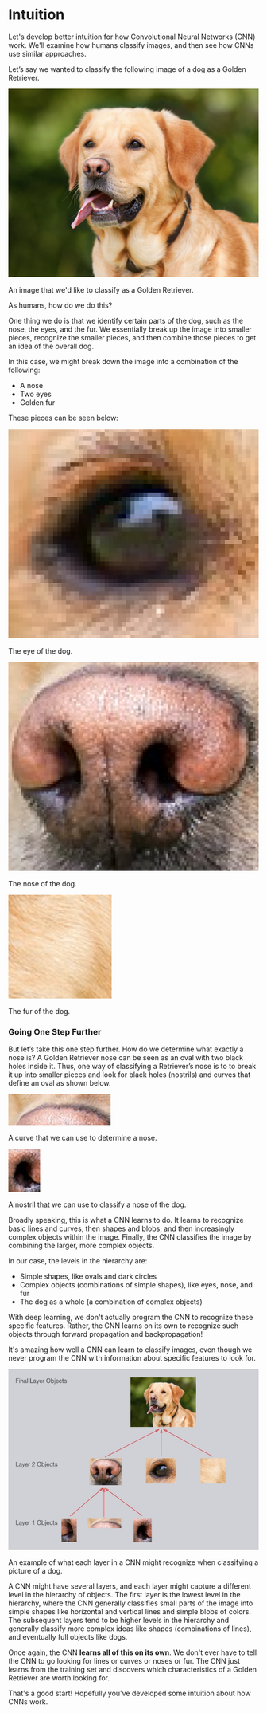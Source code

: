 # Intuition

Let's develop better intuition for how Convolutional Neural Networks (CNN) work. We'll examine how humans classify images, and then see how CNNs use similar approaches.

Let’s say we wanted to classify the following image of a dog as a Golden Retriever.

![alt tag](dog.jpg)

An image that we'd like to classify as a Golden Retriever.

As humans, how do we do this?

One thing we do is that we identify certain parts of the dog, such as the nose, the eyes, and the fur. We essentially break up the image into smaller pieces, recognize the smaller pieces, and then combine those pieces to get an idea of the overall dog.

In this case, we might break down the image into a combination of the following:

- A nose
- Two eyes
- Golden fur

These pieces can be seen below:

![alt tag](dogEye.png)

The eye of the dog.

![alt tag](dogNose1.png)

The nose of the dog.

![alt tag](fur.png)

The fur of the dog.

### Going One Step Further

But let’s take this one step further. How do we determine what exactly a nose is? A Golden Retriever nose can be seen as an oval with two black holes inside it. Thus, one way of classifying a Retriever’s nose is to to break it up into smaller pieces and look for black holes (nostrils) and curves that define an oval as shown below.

![alt tag](dogNose.png)

A curve that we can use to determine a nose.

![alt tag](dogNostril.png)

A nostril that we can use to classify a nose of the dog.

Broadly speaking, this is what a CNN learns to do. It learns to recognize basic lines and curves, then shapes and blobs, and then increasingly complex objects within the image. Finally, the CNN classifies the image by combining the larger, more complex objects.

In our case, the levels in the hierarchy are:

- Simple shapes, like ovals and dark circles
- Complex objects (combinations of simple shapes), like eyes, nose, and fur
- The dog as a whole (a combination of complex objects)

With deep learning, we don't actually program the CNN to recognize these specific features. Rather, the CNN learns on its own to recognize such objects through forward propagation and backpropagation!

It's amazing how well a CNN can learn to classify images, even though we never program the CNN with information about specific features to look for.

![alt tag](heirarchy-diagram.jpg)

An example of what each layer in a CNN might recognize when classifying a picture of a dog.

A CNN might have several layers, and each layer might capture a different level in the hierarchy of objects. The first layer is the lowest level in the hierarchy, where the CNN generally classifies small parts of the image into simple shapes like horizontal and vertical lines and simple blobs of colors. The subsequent layers tend to be higher levels in the hierarchy and generally classify more complex ideas like shapes (combinations of lines), and eventually full objects like dogs.

Once again, the CNN **learns all of this on its own**. We don't ever have to tell the CNN to go looking for lines or curves or noses or fur. The CNN just learns from the training set and discovers which characteristics of a Golden Retriever are worth looking for.

That's a good start! Hopefully you've developed some intuition about how CNNs work.
